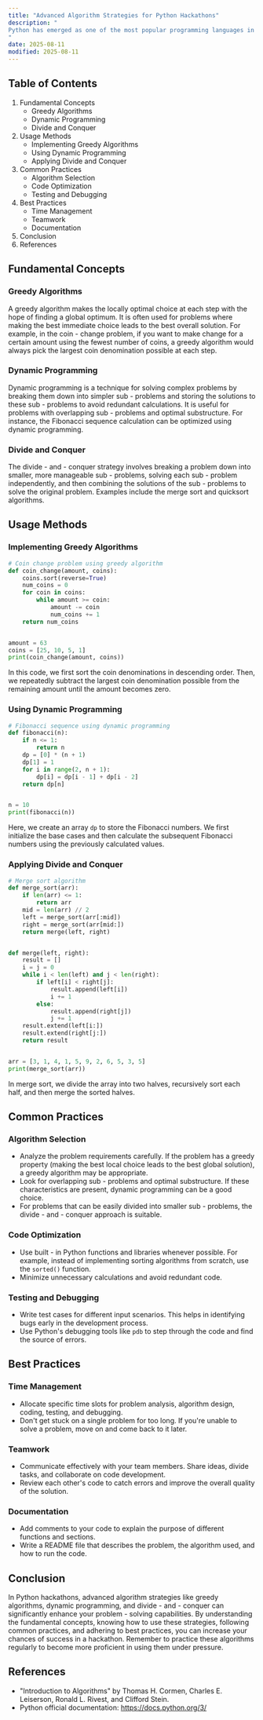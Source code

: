```yaml
---
title: "Advanced Algorithm Strategies for Python Hackathons"
description: "
Python has emerged as one of the most popular programming languages in hackathons due to its simplicity, readability, and vast library support. In the high - pressure environment of a hackathon, having advanced algorithm strategies at your disposal can be the key to success. This blog aims to provide an in - depth look at these strategies, including fundamental concepts, usage methods, common practices, and best practices.
"
date: 2025-08-11
modified: 2025-08-11
---
```


## Table of Contents
1. Fundamental Concepts
    - Greedy Algorithms
    - Dynamic Programming
    - Divide and Conquer
2. Usage Methods
    - Implementing Greedy Algorithms
    - Using Dynamic Programming
    - Applying Divide and Conquer
3. Common Practices
    - Algorithm Selection
    - Code Optimization
    - Testing and Debugging
4. Best Practices
    - Time Management
    - Teamwork
    - Documentation
5. Conclusion
6. References

## Fundamental Concepts

### Greedy Algorithms
A greedy algorithm makes the locally optimal choice at each step with the hope of finding a global optimum. It is often used for problems where making the best immediate choice leads to the best overall solution. For example, in the coin - change problem, if you want to make change for a certain amount using the fewest number of coins, a greedy algorithm would always pick the largest coin denomination possible at each step.

### Dynamic Programming
Dynamic programming is a technique for solving complex problems by breaking them down into simpler sub - problems and storing the solutions to these sub - problems to avoid redundant calculations. It is useful for problems with overlapping sub - problems and optimal substructure. For instance, the Fibonacci sequence calculation can be optimized using dynamic programming.

### Divide and Conquer
The divide - and - conquer strategy involves breaking a problem down into smaller, more manageable sub - problems, solving each sub - problem independently, and then combining the solutions of the sub - problems to solve the original problem. Examples include the merge sort and quicksort algorithms.

## Usage Methods

### Implementing Greedy Algorithms
```python
# Coin change problem using greedy algorithm
def coin_change(amount, coins):
    coins.sort(reverse=True)
    num_coins = 0
    for coin in coins:
        while amount >= coin:
            amount -= coin
            num_coins += 1
    return num_coins


amount = 63
coins = [25, 10, 5, 1]
print(coin_change(amount, coins))
```
In this code, we first sort the coin denominations in descending order. Then, we repeatedly subtract the largest coin denomination possible from the remaining amount until the amount becomes zero.

### Using Dynamic Programming
```python
# Fibonacci sequence using dynamic programming
def fibonacci(n):
    if n <= 1:
        return n
    dp = [0] * (n + 1)
    dp[1] = 1
    for i in range(2, n + 1):
        dp[i] = dp[i - 1] + dp[i - 2]
    return dp[n]


n = 10
print(fibonacci(n))
```
Here, we create an array `dp` to store the Fibonacci numbers. We first initialize the base cases and then calculate the subsequent Fibonacci numbers using the previously calculated values.

### Applying Divide and Conquer
```python
# Merge sort algorithm
def merge_sort(arr):
    if len(arr) <= 1:
        return arr
    mid = len(arr) // 2
    left = merge_sort(arr[:mid])
    right = merge_sort(arr[mid:])
    return merge(left, right)


def merge(left, right):
    result = []
    i = j = 0
    while i < len(left) and j < len(right):
        if left[i] < right[j]:
            result.append(left[i])
            i += 1
        else:
            result.append(right[j])
            j += 1
    result.extend(left[i:])
    result.extend(right[j:])
    return result


arr = [3, 1, 4, 1, 5, 9, 2, 6, 5, 3, 5]
print(merge_sort(arr))
```
In merge sort, we divide the array into two halves, recursively sort each half, and then merge the sorted halves.

## Common Practices

### Algorithm Selection
- Analyze the problem requirements carefully. If the problem has a greedy property (making the best local choice leads to the best global solution), a greedy algorithm may be appropriate.
- Look for overlapping sub - problems and optimal substructure. If these characteristics are present, dynamic programming can be a good choice.
- For problems that can be easily divided into smaller sub - problems, the divide - and - conquer approach is suitable.

### Code Optimization
- Use built - in Python functions and libraries whenever possible. For example, instead of implementing sorting algorithms from scratch, use the `sorted()` function.
- Minimize unnecessary calculations and avoid redundant code.

### Testing and Debugging
- Write test cases for different input scenarios. This helps in identifying bugs early in the development process.
- Use Python's debugging tools like `pdb` to step through the code and find the source of errors.

## Best Practices

### Time Management
- Allocate specific time slots for problem analysis, algorithm design, coding, testing, and debugging.
- Don't get stuck on a single problem for too long. If you're unable to solve a problem, move on and come back to it later.

### Teamwork
- Communicate effectively with your team members. Share ideas, divide tasks, and collaborate on code development.
- Review each other's code to catch errors and improve the overall quality of the solution.

### Documentation
- Add comments to your code to explain the purpose of different functions and sections.
- Write a README file that describes the problem, the algorithm used, and how to run the code.

## Conclusion
In Python hackathons, advanced algorithm strategies like greedy algorithms, dynamic programming, and divide - and - conquer can significantly enhance your problem - solving capabilities. By understanding the fundamental concepts, knowing how to use these strategies, following common practices, and adhering to best practices, you can increase your chances of success in a hackathon. Remember to practice these algorithms regularly to become more proficient in using them under pressure.

## References
- "Introduction to Algorithms" by Thomas H. Cormen, Charles E. Leiserson, Ronald L. Rivest, and Clifford Stein.
- Python official documentation: https://docs.python.org/3/ 